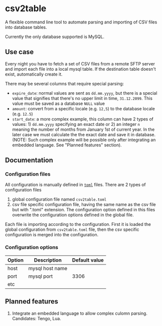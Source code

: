 # csv2table

A flexible command line tool to automate parsing and importing of CSV files into database tables. 

Currently the only database supported is MySQL.

## Use case 

Every night you have to fetch a set of CSV files from a remote SFTP server and import each file into a local mysql table. If the destination table doesn't exist, automatically create it.

There may be several columns that require special parsing:
* `expire_date`: normal values are sent as `dd.mm.yyyy`, but there is a special value that signifies that there's no upper limit in time, `31.12.2099`. This value must be saved as a database `NULL` value
* `amount`: convert from a specific locale (e.g. `12,5`) to the database locale (e.g. `12.5`)
* `start_date`: a more complex example, this column can have 2 types of values: 1) `dd.mm.yyyy` specifying an exact date or 2) an integer `n` meaning the number of months from January 1st of current year. In the later case we must calculate the the exact date and save it in database. (NOTE: Such complex example will be possible only after integrating an embedded language. See "Planned features" section).

## Documentation

### Configuration files

All configuration is manually defined in [`toml`](https://github.com/toml-lang/toml) files. There are 2 types of configuration files
1. global configuration file named `csv2table.toml`
1. csv file specific configuration file, having the same name as the csv file but with ".toml" extension. The configuration option defined in this files overwrite the configuration options defined in the global file.

Each file is importing according to the configuration. First it is loaded the global configuration from `csv2table.toml` file, then the csv specific configuration is merged into the configuration. 

### Configuration options 

| Option | Description | Default value|
|---|---|---|
|host|mysql host name||
|port|mysql port|3306|
|etc|||


## Planned features 
1. Integrate an embedded language to allow complex culomn parsing. Candidates: Tengo, Lua.

